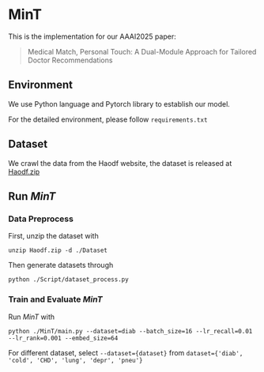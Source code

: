 # MinT

This is the implementation for our AAAI2025 paper:
> Medical Match, Personal Touch: A Dual-Module Approach for Tailored Doctor Recommendations

## Environment
We use Python language and Pytorch library to establish our model. 

For the detailed environment, please follow `requirements.txt`

## Dataset
We crawl the data from the Haodf website, the dataset is released at [Haodf.zip](./Haodf.zip)

## Run *MinT*
### Data Preprocess
First, unzip the dataset with
```
unzip Haodf.zip -d ./Dataset
```
Then generate datasets through
```
python ./Script/dataset_process.py
```
### Train and Evaluate *MinT* 
Run *MinT* with 
```
python ./MinT/main.py --dataset=diab --batch_size=16 --lr_recall=0.01 --lr_rank=0.001 --embed_size=64
```
For different dataset, select `--dataset={dataset}` from `dataset={'diab', 'cold', 'CHD', 'lung', 'depr', 'pneu'}`
